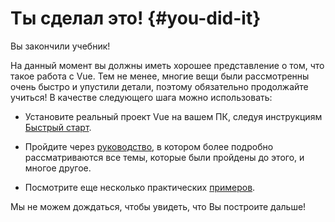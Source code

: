 # Ты сделал это! {#you-did-it}

Вы закончили учебник!

На данный момент вы должны иметь хорошее представление о том, что такое работа с Vue. Тем не менее, многие вещи были рассмотренны очень быстро и упустили детали, поэтому обязательно продолжайте учиться! В качестве следующего шага можно использовать:

- Установите реальный проект Vue на вашем ПК, следуя инструкциям [Быстрый старт](/guide/quick-start.html).

- Пройдите через [руководство](/guide/essentials/application.html), в котором более подробно рассматриваются все темы, которые были пройдены до этого, и многое другое.

- Посмотрите еще несколько практических [примеров](/examples/).

Мы не можем дождаться, чтобы увидеть, что Вы построите дальше!
